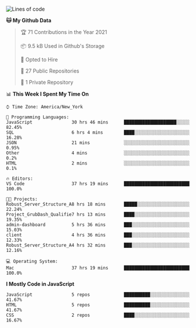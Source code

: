 <!--START_SECTION:waka-->
![Lines of code](https://img.shields.io/badge/From%20Hello%20World%20I%27ve%20Written-54676%20lines%20of%20code-blue)

**🐱 My Github Data** 

> 🏆 71 Contributions in the Year 2021
 > 
> 📦 9.5 kB Used in Github's Storage 
 > 
> 💼 Opted to Hire
 > 
> 📜 27 Public Repositories 
 > 
> 🔑 1 Private Repository 
 > 
📊 **This Week I Spent My Time On** 

```text
⌚︎ Time Zone: America/New_York

💬 Programming Languages: 
JavaScript               30 hrs 46 mins      ████████████████████░░░░░   82.45% 
SQL                      6 hrs 4 mins        ████░░░░░░░░░░░░░░░░░░░░░   16.28% 
JSON                     21 mins             ░░░░░░░░░░░░░░░░░░░░░░░░░   0.95% 
Other                    4 mins              ░░░░░░░░░░░░░░░░░░░░░░░░░   0.2% 
HTML                     2 mins              ░░░░░░░░░░░░░░░░░░░░░░░░░   0.1%

🔥 Editors: 
VS Code                  37 hrs 19 mins      █████████████████████████   100.0%

🐱‍💻 Projects: 
Robust_Server_Structure_A8 hrs 18 mins       █████░░░░░░░░░░░░░░░░░░░░   22.24% 
Project_GrubDash_Qualifie7 hrs 13 mins       ████░░░░░░░░░░░░░░░░░░░░░   19.35% 
admin-dashboard          5 hrs 36 mins       ███░░░░░░░░░░░░░░░░░░░░░░   15.03% 
client                   4 hrs 36 mins       ███░░░░░░░░░░░░░░░░░░░░░░   12.33% 
Robust_Server_Structure_A4 hrs 32 mins       ███░░░░░░░░░░░░░░░░░░░░░░   12.16%

💻 Operating System: 
Mac                      37 hrs 19 mins      █████████████████████████   100.0%

```

**I Mostly Code in JavaScript** 

```text
JavaScript               5 repos             ██████████░░░░░░░░░░░░░░░   41.67% 
HTML                     5 repos             ██████████░░░░░░░░░░░░░░░   41.67% 
CSS                      2 repos             ████░░░░░░░░░░░░░░░░░░░░░   16.67%

```



<!--END_SECTION:waka-->
